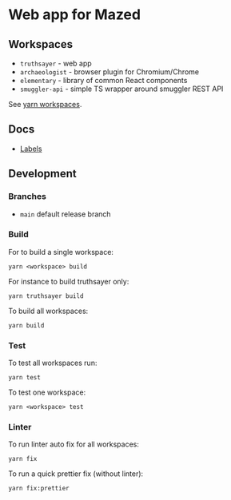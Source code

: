 # Web app for Mazed

## Workspaces

- `truthsayer` - web app
- `archaeologist` - browser plugin for Chromium/Chrome
- `elementary` - library of common React components
- `smuggler-api` - simple TS wrapper around smuggler REST API

See [yarn workspaces](https://yarnpkg.com/features/workspaces).

## Docs

- [Labels](./docs/labels.md)

## Development

### Branches

- `main` default release branch

### Build

For to build a single workspace:
```
yarn <workspace> build
```
For instance to build truthsayer only:
```
yarn truthsayer build
```
To build all workspaces:
```
yarn build
```

### Test

To test all workspaces run:
```
yarn test
```

To test one workspace:
```
yarn <workspace> test
```

### Linter

To run linter auto fix for all workspaces:
```
yarn fix
```

To run a quick prettier fix (without linter):
```
yarn fix:prettier
```

